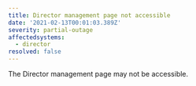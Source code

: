 ```yaml
---
title: Director management page not accessible
date: '2021-02-13T00:01:03.389Z'
severity: partial-outage
affectedsystems:
  - director
resolved: false
---
```

The Director management page may not be accessible.

<!--- language code: en -->
